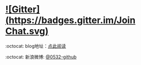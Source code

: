 [![Gitter](https://badges.gitter.im/Join Chat.svg)](https://gitter.im/0532/0532.github.io?utm_source=badge&utm_medium=badge&utm_campaign=pr-badge&utm_content=badge)
=================  

:octocat: blog地址：[点此阅读](http://0532.github.io)


:octocat: 新浪微博: [@0532-github](http://weibo.com/234654066)



